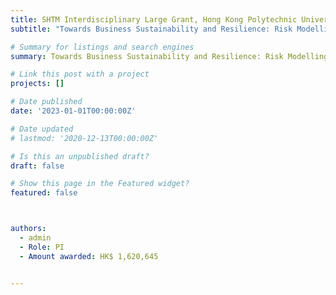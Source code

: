 ```yaml
---
title: SHTM Interdisciplinary Large Grant, Hong Kong Polytechnic University
subtitle: "Towards Business Sustainability and Resilience: Risk Modelling and Survival Prediction of Tourism MSMEs based on Multi-source and Multimodal Big Data Fusion."

# Summary for listings and search engines
summary: Towards Business Sustainability and Resilience: Risk Modelling and Survival Prediction of Tourism MSMEs based on Multi-source and Multimodal Big Data Fusion.

# Link this post with a project
projects: []

# Date published
date: '2023-01-01T00:00:00Z'

# Date updated
# lastmod: '2020-12-13T00:00:00Z'

# Is this an unpublished draft?
draft: false

# Show this page in the Featured widget?
featured: false



authors:
  - admin
  - Role: PI
  - Amount awarded: HK$ 1,620,645


---
```


